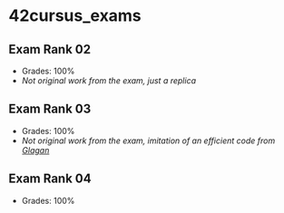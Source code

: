 # 42cursus_exams

## Exam Rank 02

- Grades: 100%
- _Not original work from the exam, just a replica_

## Exam Rank 03

- Grades: 100%
- _Not original work from the exam, imitation of an efficient code from [Glagan](https://github.com/Glagan/42-exam-rank-03)_

## Exam Rank 04

- Grades: 100%
